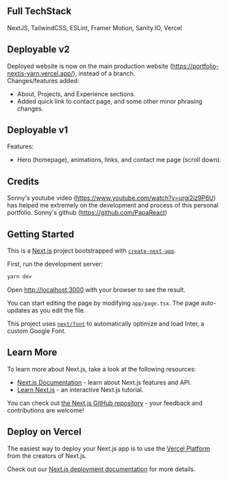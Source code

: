 ## Full TechStack
NextJS, TailwindCSS, ESLint, Framer Motion, Sanity.IO, Vercel

## Deployable v2
Deployed website is now on the main production website (https://portfolio-nextjs-yarn.vercel.app/), instead of a branch.  
Changes/features added:
- About, Projects, and Experience sections.  
- Added quick link to contact page, and some other minor phrasing changes.  

## Deployable v1
Features: 
- Hero (homepage), animations, links, and contact me page (scroll down).  

## Credits
Sonny's youtube video (https://www.youtube.com/watch?v=urgi2iz9P6U) has helped me extremely on the development and process of this personal portfolio. Sonny's github (https://github.com/PapaReact)

## Getting Started
This is a [Next.js](https://nextjs.org/) project bootstrapped with [`create-next-app`](https://github.com/vercel/next.js/tree/canary/packages/create-next-app).

First, run the development server:

```bash
yarn dev
```

Open [http://localhost:3000](http://localhost:3000) with your browser to see the result.

You can start editing the page by modifying `app/page.tsx`. The page auto-updates as you edit the file.

This project uses [`next/font`](https://nextjs.org/docs/basic-features/font-optimization) to automatically optimize and load Inter, a custom Google Font.

## Learn More

To learn more about Next.js, take a look at the following resources:

- [Next.js Documentation](https://nextjs.org/docs) - learn about Next.js features and API.
- [Learn Next.js](https://nextjs.org/learn) - an interactive Next.js tutorial.

You can check out [the Next.js GitHub repository](https://github.com/vercel/next.js/) - your feedback and contributions are welcome!

## Deploy on Vercel

The easiest way to deploy your Next.js app is to use the [Vercel Platform](https://vercel.com/new?utm_medium=default-template&filter=next.js&utm_source=create-next-app&utm_campaign=create-next-app-readme) from the creators of Next.js.

Check out our [Next.js deployment documentation](https://nextjs.org/docs/deployment) for more details.
